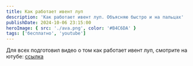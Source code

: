 ```yaml
---
title: Как работает ивент луп
description: 'Как работает ивент луп. Объясняю быстро и на пальцах'
publishDate: 2024-10-06 23:15:00
heroImage: { src: './ava.png', color: '#B4C6DA' }
tags: ['бесплатно', 'youtube']
---
```


Для всех подготовил видео о том как работает ивент луп, смотрите на ютубе: [ссылка](https://youtu.be/wRrC9XCQPxM)
